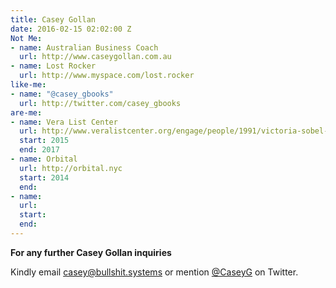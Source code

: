 ```yaml
---
title: Casey Gollan
date: 2016-02-15 02:02:00 Z
Not Me:
- name: Australian Business Coach
  url: http://www.caseygollan.com.au
- name: Lost Rocker
  url: http://www.myspace.com/lost.rocker
like-me:
- name: "@casey_gbooks"
  url: http://twitter.com/casey_gbooks
are-me:
- name: Vera List Center
  url: http://www.veralistcenter.org/engage/people/1991/victoria-sobel-and-casey-gollan/
  start: 2015
  end: 2017
- name: Orbital
  url: http://orbital.nyc
  start: 2014
  end: 
- name: 
  url: 
  start: 
  end: 
---
```


**For any further Casey Gollan inquiries**

Kindly email [casey@bullshit.systems](mailto:casey@bullshit.systems) or mention [@CaseyG](http://twitter.com/caseyg) on Twitter.